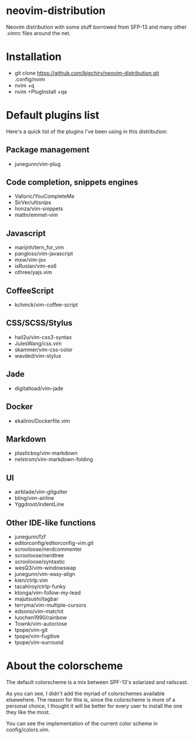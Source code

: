 # neovim-distribution
Neovim distribution with some stuff borrowed from SFP-13 and many other .vimrc files around the net.

# Installation

- git clone https://github.com/bigchirv/neovim-distribution.git .config/nvim
- nvim +q
- nvim +PlugInstall +qa

# Default plugins list

Here's a quick list of the plugins I've been using in this distribution:

## Package management
- junegunn/vim-plug

## Code completion, snippets engines
- Valloric/YouCompleteMe
- SirVer/ultisnips
- honza/vim-snippets
- mattn/emmet-vim

## Javascript
- marijnh/tern_for_vim
- pangloss/vim-javascript
- mxw/vim-jsx
- isRuslan/vim-es6
- othree/yajs.vim

## CoffeeScript
- kchmck/vim-coffee-script

## CSS/SCSS/Stylus
- hail2u/vim-css3-syntax
- JulesWang/css.vim
- skammer/vim-css-color
- wavded/vim-stylus

## Jade
- digitaltoad/vim-jade

## Docker
- ekalinin/Dockerfile.vim

## Markdown
- plasticboy/vim-markdown
- nelstrom/vim-markdown-folding

## UI
- airblade/vim-gitgutter
- bling/vim-airline
- Yggdroot/indentLine

## Other IDE-like functions
- junegunn/fzf
- editorconfig/editorconfig-vim.git
- scrooloose/nerdcommenter
- scrooloose/nerdtree
- scrooloose/syntastic
- wesQ3/vim-windowswap
- junegunn/vim-easy-align
- kien/ctrlp.vim
- tacahiroy/ctrlp-funky
- ktonga/vim-follow-my-lead
- majutsushi/tagbar
- terryma/vim-multiple-cursors
- edsono/vim-matchit
- luochen1990/rainbow
- Townk/vim-autoclose
- tpope/vim-git
- tpope/vim-fugitive
- tpope/vim-surround

# About the colorscheme

The default colorscheme is a mix between SPF-13's solarized and
railscast.

As you can see, I didn't add the myriad of colorschemes available
elsewehere. The reason for this is, since the colorscheme is
more of a personal choice, I thought it will be better for every
user to install the one they like the most.

You can see the implementation of the current color scheme in
config/colors.vim.

